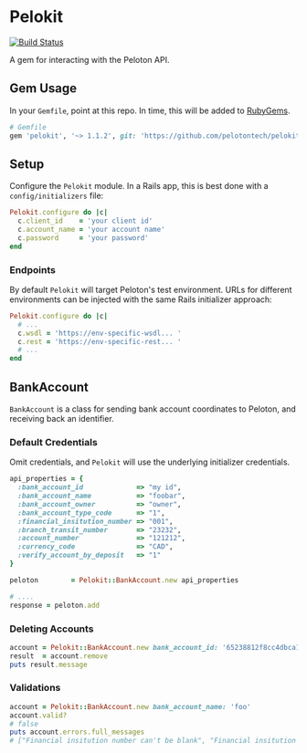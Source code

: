 # Pelokit

[![Build Status](https://travis-ci.org/pelotontech/pelokit.svg?branch=master)](https://travis-ci.org/pelotontech/pelokit)

A gem for interacting with the Peloton API.

## Gem Usage
In your `Gemfile`, point at this repo. In time, this will be added to [RubyGems](https://rubygems.org).

```ruby
# Gemfile
gem 'pelokit', '~> 1.1.2', git: 'https://github.com/pelotontech/pelokit.git'
```

## Setup

Configure the `Pelokit` module. In a Rails app, this is best done with a `config/initializers` file:

```ruby
Pelokit.configure do |c|
  c.client_id    = 'your client id'
  c.account_name = 'your account name'
  c.password     = 'your password'
end
```

### Endpoints

By default `Pelokit` will target Peloton's test environment. URLs for different environments can be injected with the same Rails initializer approach:

```ruby
Pelokit.configure do |c|
  # ...
  c.wsdl = 'https://env-specific-wsdl... '
  c.rest = 'https://env-specific-rest... '
  # ...
end
```

## BankAccount
`BankAccount` is a class for sending bank account coordinates to Peloton, and receiving back an identifier.

### Default Credentials
Omit credentials, and `Pelokit` will use the underlying initializer credentials.

```ruby
api_properties = {
  :bank_account_id             => "my id",
  :bank_account_name           => "foobar",
  :bank_account_owner          => "owner",
  :bank_account_type_code      => "1",
  :financial_insitution_number => "001",
  :branch_transit_number       => "23232",
  :account_number              => "121212",
  :currency_code               => "CAD",
  :verify_account_by_deposit   => "1"
}

peloton        = Pelokit::BankAccount.new api_properties

# ....
response = peloton.add
```

### Deleting Accounts

```ruby
account = Pelokit::BankAccount.new bank_account_id: '65238812f8cc4dbca1604c9cad96e5fa'
result  = account.remove
puts result.message
```

### Validations
```ruby
account = Pelokit::BankAccount.new bank_account_name: 'foo'
account.valid?
# false
puts account.errors.full_messages
# ["Financial insitution number can't be blank", "Financial insitution number must be numeric", "Branch transit number can't be blank", "Branch transit number must be numeric", "Account number can't be blank", "Account number must be numeric", "Bank account type code is not included in the list"]
```
